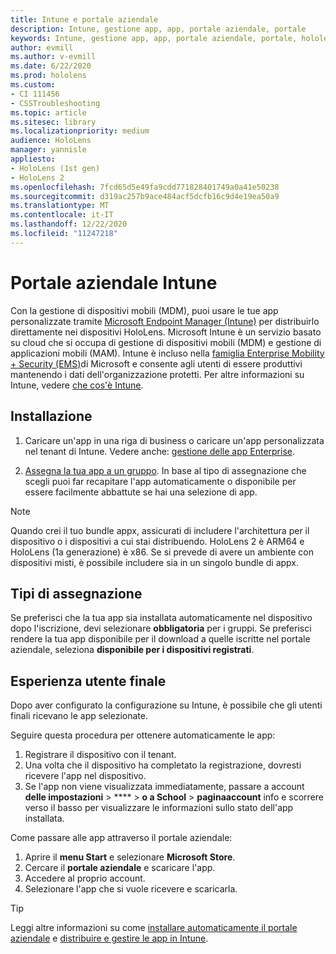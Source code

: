 ```yaml
---
title: Intune e portale aziendale
description: Intune, gestione app, app, portale aziendale, portale
keywords: Intune, gestione app, app, portale aziendale, portale, hololens
author: evmill
ms.author: v-evmill
ms.date: 6/22/2020
ms.prod: hololens
ms.custom:
- CI 111456
- CSSTroubleshooting
ms.topic: article
ms.sitesec: library
ms.localizationpriority: medium
audience: HoloLens
manager: yannisle
appliesto:
- HoloLens (1st gen)
- HoloLens 2
ms.openlocfilehash: 7fcd65d5e49fa9cdd771828401749a0a41e50238
ms.sourcegitcommit: d319ac257b9ace484acf5dcfb16c9d4e19ea50a9
ms.translationtype: MT
ms.contentlocale: it-IT
ms.lasthandoff: 12/22/2020
ms.locfileid: "11247218"
---
```

# Portale aziendale Intune

Con la gestione di dispositivi mobili (MDM), puoi usare le tue app personalizzate tramite [Microsoft Endpoint Manager (Intune)](https://docs.microsoft.com/intune/windows-holographic-for-business) per distribuirlo direttamente nei dispositivi HoloLens. Microsoft Intune è un servizio basato su cloud che si occupa di gestione di dispositivi mobili (MDM) e gestione di applicazioni mobili (MAM). Intune è incluso nella [famiglia Enterprise Mobility + Security (EMS)](https://www.microsoft.com/microsoft-365/enterprise-mobility-security)di Microsoft e consente agli utenti di essere produttivi mantenendo i dati dell'organizzazione protetti. Per altre informazioni su Intune, vedere [che cos'è Intune](https://docs.microsoft.com/mem/intune/fundamentals/what-is-intune).

## Installazione

1. Caricare un'app in una riga di business o caricare un'app personalizzata nel tenant di Intune. Vedere anche: [gestione delle app Enterprise](https://docs.microsoft.com/windows/client-management/mdm/enterprise-app-management).

2. [Assegna la tua app a un gruppo](https://docs.microsoft.com/mem/intune/apps/apps-deploy). In base al tipo di assegnazione che scegli puoi far recapitare l'app automaticamente o disponibile per essere facilmente abbattute se hai una selezione di app. 

> [!NOTE] 
> Quando crei il tuo bundle appx, assicurati di includere l'architettura per il dispositivo o i dispositivi a cui stai distribuendo. HoloLens 2 è ARM64 e HoloLens (1a generazione) è x86. Se si prevede di avere un ambiente con dispositivi misti, è possibile includere sia in un singolo bundle di appx.

## Tipi di assegnazione

Se preferisci che la tua app sia installata automaticamente nel dispositivo dopo l'iscrizione, devi selezionare **obbligatoria** per i gruppi.
Se preferisci rendere la tua app disponibile per il download a quelle iscritte nel portale aziendale, seleziona **disponibile per i dispositivi registrati**.


## Esperienza utente finale

Dopo aver configurato la configurazione su Intune, è possibile che gli utenti finali ricevano le app selezionate.

Seguire questa procedura per ottenere automaticamente le app:
1. Registrare il dispositivo con il tenant. 
2. Una volta che il dispositivo ha completato la registrazione, dovresti ricevere l'app nel dispositivo. 
3. Se l'app non viene visualizzata immediatamente, passare a account **delle impostazioni**  >  ****  >  **o a School**  >  **paginaaccount** info e scorrere verso il basso per visualizzare le informazioni sullo stato dell'app installata.

Come passare alle app attraverso il portale aziendale:
1. Aprire il **menu Start** e selezionare **Microsoft Store**. 
2. Cercare il **portale aziendale** e scaricare l'app.
3. Accedere al proprio account.
4. Selezionare l'app che si vuole ricevere e scaricarla.

> [!Tip]
> Leggi altre informazioni su come [installare automaticamente il portale aziendale](https://docs.microsoft.com/mem/intune/apps/company-portal-app) e [distribuire e gestire le app in Intune](https://docs.microsoft.com/mem/intune/fundamentals/windows-holographic-for-business#deploy-and-manage-apps).

